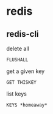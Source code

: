 # redis

## redis-cli

delete all

``FLUSHALL``

get a given key

``GET THISKEY``

list keys

``KEYS *homeaway*``
